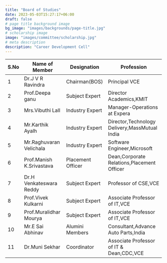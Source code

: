 ```yaml
---
title: "Board of Studies"
date: 2023-05-03T15:27:17+06:00
draft: false
# page title background image
bg_image: "images/backgrounds/page-title.jpg"
# scholarship image
image: "images/committee/scholarship.jpg"
# meta description
description: "Career Development Cell"
---
```


| S.No | Name of Member           | Designation        | Profession                                                                               |
| ---- | ------------------------ | ------------------ | ---------------------------------------------------------------------------------------- |
| 1    | Dr.J V R Ravindra        | Chairman(BOS)      | Principal VCE                                                                            |
| 2    | Prof.Deepa ganu          | Subject Expert     | Director Academics,KMIT                                                                  |
| 3    | Mrs.Vibuthi Lall         | Industry Expert    | Manager-Operations at Expera                                                             |
| 4    | Mr.Karthik Ayalh         | Industry Expert    | Director,Technology Delivery,MassMutual India                                            |
| 5    | Mr.Raghuvaran Velichala  | Industry Expert    | Software Engineer,Microsoft                                                              |
| 6    | Prof.Manish K.Srivastava | Placement Officer  | Dean,Corporate Relations,Placement Officer                                               |
| 7    | Dr.H Venkateswara Reddy  | Subject Expert     | Professor of CSE,VCE                                                                     |
| 8    | Prof.Vivek Kulkarni      | Subject Expert     | Associate Professor of IT,VCE                                                            |
| 9    | Prof.Muralidhar Mourya   | Subject Expert     | Associate Professor of IT,VCE                                                            |
| 10   | Mr.E Sai Abhinav         |  Alumini Members   | Consultant,Advance Auto Parts,India                                                      |
| 11    | Dr.Muni Sekhar          | Coordinator        | Associate Professor of IT & Dean,CDC,VCE                                                 |
